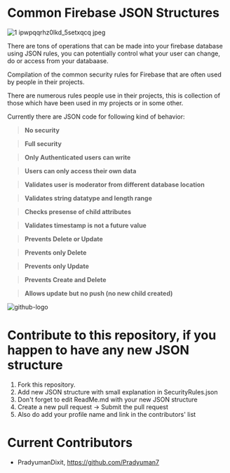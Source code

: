 # Common Firebase JSON Structures

![1 ipwpqqrhz0lkd_5setxqcq jpeg](https://user-images.githubusercontent.com/41565823/47785324-ae62fd80-dd08-11e8-82f9-84fbe36ecf34.png)

There are tons of operations that can be made into your firebase database using JSON rules, you can potentially control what your user can change, do or access from your databaase.

Compilation of the common security rules for Firebase that are often used by people in their projects.

There are numerous rules people use in their projects, this is collection of those which have been used in my projects or in some other.

Currently there are JSON code for following kind of behavior:

>**No security**

>**Full security**

>**Only Authenticated users can write**

>**Users can only access their own data**

>**Validates user is moderator from different database location**

>**Validates string datatype and length range**

>**Checks presense of child attributes**

>**Validates timestamp is not a future value**

>**Prevents Delete or Update**

>**Prevents only Delete**

>**Prevents only Update**

>**Prevents Create and Delete**

>**Allows update but no push (no new child created)**


![github-logo](https://user-images.githubusercontent.com/41565823/47785456-1a456600-dd09-11e8-867d-075a28347ab9.png)


# Contribute to this repository, if you happen to have any new JSON structure

1. Fork this repository.
2. Add new JSON structure with small explanation in SecurityRules.json
3. Don't forget to edit ReadMe.md with your new JSON structure
4. Create a new pull request -> Submit the pull request
5. Also do add your profile name and link in the contributors' list

# Current Contributors

- PradyumanDixit, https://github.com/Pradyuman7
